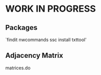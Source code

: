 # WORK IN PROGRESS

## Packages
`findit nwcommands
ssc install txttool'

## Adjacency Matrix
matrices.do
